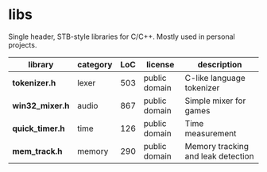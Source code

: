 # libs

Single header, STB-style libraries for C/C++. Mostly used in personal projects.

|library | category | LoC | license | description
| --------------------- | -------- | --- | ---------- | --------------------------------
|**tokenizer.h** | lexer | 503 | public domain | C-like language tokenizer
|**win32_mixer.h** | audio | 867 | public domain | Simple mixer for games
|**quick_timer.h** | time | 126 | public domain | Time measurement
|**mem_track.h** | memory | 290 | public domain | Memory tracking and leak detection
